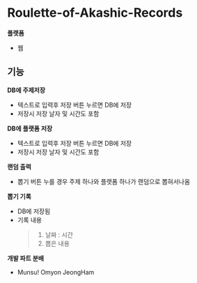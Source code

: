 # Roulette-of-Akashic-Records
**플랫폼**
- 웹

## 기능
**DB에 주제저장**
- 텍스트로 입력후 저장 버튼 누르면 DB에 저장
- 저장시 저장 날자 및 시간도 포함

**DB에 플랫폼 저장**
- 텍스트로 입력후 저장 버튼 누르면 DB에 저장
- 저장시 저장 날자 및 시간도 포함

**랜덤 출력**
- 뽑기 버튼 누를 경우 주제 하나와 플랫폼 하나가 랜덤으로 뽑혀서나옴

**뽑기 기록**
- DB에 저장됨
- 기록 내용
  > 1. 날짜 : 시간 <br>
  > 2. 뽑은 내용

**개발 파트 분배**
- Munsu! Omyon JeongHam 

